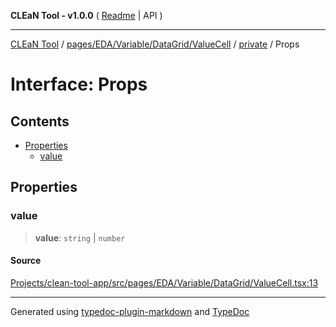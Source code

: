 **CLEaN Tool - v1.0.0** ( [Readme](../../../../../../../README.md) \| API )

***

[CLEaN Tool](../../../../../../../modules.md) / [pages/EDA/Variable/DataGrid/ValueCell](../../README.md) / [private](../README.md) / Props

# Interface: Props

## Contents

- [Properties](Props.md#properties)
  - [value](Props.md#value)

## Properties

### value

> **value**: `string` \| `number`

#### Source

[Projects/clean-tool-app/src/pages/EDA/Variable/DataGrid/ValueCell.tsx:13](https://github.com/yuckyh/clean-tool-app/)

***

Generated using [typedoc-plugin-markdown](https://www.npmjs.com/package/typedoc-plugin-markdown) and [TypeDoc](https://typedoc.org/)
